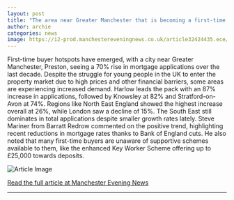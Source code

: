 ```yaml
---
layout: post
title: "The area near Greater Manchester that is becoming a first-time buyer hotspot"
author: archie
categories: news
image: https://i2-prod.manchestereveningnews.co.uk/article32424435.ece/ALTERNATES/s1200/1_GettyImages-1343841911.jpg
---
```

First-time buyer hotspots have emerged, with a city near Greater Manchester, Preston, seeing a 70% rise in mortgage applications over the last decade. Despite the struggle for young people in the UK to enter the property market due to high prices and other financial barriers, some areas are experiencing increased demand. Harlow leads the pack with an 87% increase in applications, followed by Knowsley at 82% and Stratford-on-Avon at 74%. Regions like North East England showed the highest increase overall at 26%, while London saw a decline of 15%. The South East still dominates in total applications despite smaller growth rates lately. Steve Mariner from Barratt Redrow commented on the positive trend, highlighting recent reductions in mortgage rates thanks to Bank of England cuts. He also noted that many first-time buyers are unaware of supportive schemes available to them, like the enhanced Key Worker Scheme offering up to £25,000 towards deposits. 

![Article Image](https://i2-prod.manchestereveningnews.co.uk/article32424435.ece/ALTERNATES/s1200/1_GettyImages-1343841911.jpg)

[Read the full article at Manchester Evening News](https://www.manchestereveningnews.co.uk/news/greater-manchester-news/area-near-greater-manchester-becoming-32423339)

---
